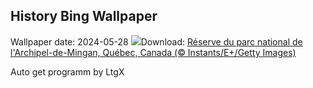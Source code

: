 ## History Bing Wallpaper
Wallpaper date: 2024-05-28
![](https://www.bing.com/th?id=OHR.MinganArchipelago_FR-CA4238646022_UHD.jpg&w=1000)Download: [Réserve du parc national de l'Archipel-de-Mingan, Québec, Canada (© Instants/E+/Getty Images)](https://www.bing.com/th?id=OHR.MinganArchipelago_FR-CA4238646022_UHD.jpg)

Auto get programm by LtgX
